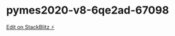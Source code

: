 # pymes2020-v8-6qe2ad-67098

[Edit on StackBlitz ⚡️](https://stackblitz.com/edit/pymes2020-v8-6qe2ad-67098)
